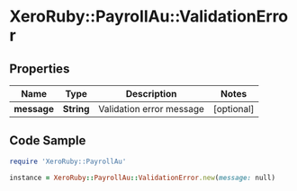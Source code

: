 # XeroRuby::PayrollAu::ValidationError

## Properties

Name | Type | Description | Notes
------------ | ------------- | ------------- | -------------
**message** | **String** | Validation error message | [optional] 

## Code Sample

```ruby
require 'XeroRuby::PayrollAu'

instance = XeroRuby::PayrollAu::ValidationError.new(message: null)
```


